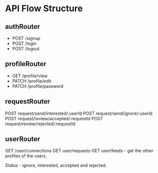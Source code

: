 # API Flow Structure

## authRouter

- POST /signup
- POST /login
- POST /logout

## profileRouter

- GET /profile/view
- PATCH /profile/edit
- PATCH /profile/password

## requestRouter

POST request/send/interested/:userId
POST request/send/ignore/:userId
POST request/review/accepted/:requestId
POST request/review/rejected/:requestId

## userRouter

GET /user/connections
GET user/requests
GET user/feeds - get the other profiles of the users.

Status - ignore, interested, accepted and rejected.
